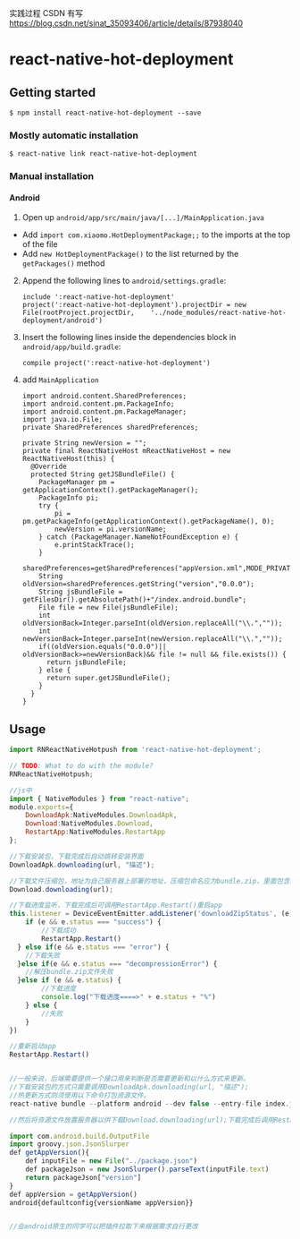 实践过程 CSDN 有写
https://blog.csdn.net/sinat_35093406/article/details/87938040

# react-native-hot-deployment

## Getting started

`$ npm install react-native-hot-deployment --save`

### Mostly automatic installation

`$ react-native link react-native-hot-deployment`

### Manual installation

#### Android

1. Open up `android/app/src/main/java/[...]/MainApplication.java`

- Add `import com.xiaomo.HotDeploymentPackage;;` to the imports at the top of the file
- Add `new HotDeploymentPackage()` to the list returned by the `getPackages()` method

2. Append the following lines to `android/settings.gradle`:

   ```
   include ':react-native-hot-deployment'
   project(':react-native-hot-deployment').projectDir = new File(rootProject.projectDir, 	'../node_modules/react-native-hot-deployment/android')
   ```

3. Insert the following lines inside the dependencies block in `android/app/build.gradle`:
   ```
   compile project(':react-native-hot-deployment')
   ```
4. add `MainApplication`

   ```
   import android.content.SharedPreferences;
   import android.content.pm.PackageInfo;
   import android.content.pm.PackageManager;
   import java.io.File;
   private SharedPreferences sharedPreferences;

   private String newVersion = "";
   private final ReactNativeHost mReactNativeHost = new ReactNativeHost(this) {
     @Override
     protected String getJSBundleFile() {
       PackageManager pm = getApplicationContext().getPackageManager();
       PackageInfo pi;
       try {
           pi = pm.getPackageInfo(getApplicationContext().getPackageName(), 0);
           newVersion = pi.versionName;
       } catch (PackageManager.NameNotFoundException e) {
           e.printStackTrace();
       }
       sharedPreferences=getSharedPreferences("appVersion.xml",MODE_PRIVATE);
       String oldVersion=sharedPreferences.getString("version","0.0.0");
       String jsBundleFile =  getFilesDir().getAbsolutePath()+"/index.android.bundle";
       File file = new File(jsBundleFile);
       int oldVersionBack=Integer.parseInt(oldVersion.replaceAll("\\.",""));
       int newVersionBack=Integer.parseInt(newVersion.replaceAll("\\.",""));
       if((oldVersion.equals("0.0.0")|| oldVersionBack>=newVersionBack)&& file != null && file.exists()) {
         return jsBundleFile;
       } else {
         return super.getJSBundleFile();
       }
     }
   }
   ```

## Usage

```javascript
import RNReactNativeHotpush from 'react-native-hot-deployment';

// TODO: What to do with the module?
RNReactNativeHotpush;

//js中
import { NativeModules } from "react-native";
module.exports={
	DownloadApk:NativeModules.DownloadApk,
    Download:NativeModules.Download,
    RestartApp:NativeModules.RestartApp
};

//下载安装包，下载完成后自动跳转安装界面
DownloadApk.downloading(url, "描述");

//下载文件压缩包，地址为自己服务器上部署的地址，压缩包命名应为bundle.zip，里面包含index.android.bundle和资源文件(drawable\drawable-****)
Download.downloading(url);

//下载进度监听，下载完成后可调用RestartApp.Restart()重启app
this.listener = DeviceEventEmitter.addListener('downloadZipStatus', (e) => {
	if (e && e.status === "success") {
		//下载成功
		RestartApp.Restart()
  } else if(e && e.status === "error") {
    //下载失败
  }else if(e && e.status === "decompressionError") {
    //解压bundle.zip文件失败
  }else if (e && e.status) {
		//下载进度
		console.log("下载进度====>" + e.status + "%")
	} else {
		//失败
	}
})

//重新启动app
RestartApp.Restart()


//一般来说，后端需要提供一个接口用来判断是否需要更新和以什么方式来更新。
//下载安装包的方式只需要调用DownloadApk.downloading(url, "描述");
//热更新方式则须使用以下命令打包资源文件。
react-native bundle --platform android --dev false --entry-file index.js  --bundle-output bundle_zip/index.android.bundle  --assets-dest bundle_zip

//然后将资源文件放置服务器以供下载Download.downloading(url);下载完成后调用RestartApp.Restart()重启APP即可完成热更新。当然打包资源文件前需要在package更改版本号。(这里我们需要改变一下版本号的获取方式，在app的build.gradle最外层加上如下行代码，这样就只需修改package.json里面的版本号。)

import com.android.build.OutputFile
import groovy.json.JsonSlurper
def getAppVersion(){
    def inputFile = new File("../package.json")
    def packageJson = new JsonSlurper().parseText(inputFile.text)
    return packageJson["version"]
}
def appVersion = getAppVersion()
android{defaultconfig{versionName appVersion}}


//会android原生的同学可以把插件拉取下来根据需求自行更改
```
